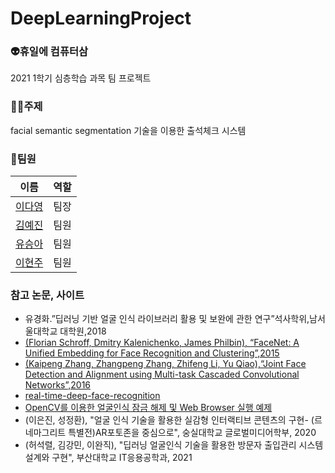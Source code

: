 # DeepLearningProject
### 👽휴일에 컴퓨터삼
2021 1학기 심층학습 과목 팀 프로젝트

### 👩‍🏫주제
facial semantic segmentation 기술을 이용한 출석체크 시스템

### 👩팀원
|이름|역할|
|-----|----|
|[이다영](https://github.com/youngDaLee)|팀장|
|[김예진](https://github.com/YaejinK)|팀원|
|[유승아](https://github.com/SeungAh-Yoo99)|팀원|
|[이현주](https://github.com/hyunjoolee201910828)|팀원|

### 참고 논문, 사이트
- 유경화.”딥러닝 기반 얼굴 인식 라이브러리 활용 및 보완에 관한 연구”석사학위,남서울대학교 대학원,2018
- [(Florian Schroff, Dmitry Kalenichenko, James Philbin), “FaceNet: A Unified Embedding for Face Recognition and Clustering”,2015](https://arxiv.org/abs/1503.03832)
- [(Kaipeng Zhang, Zhangpeng Zhang, Zhifeng Li, Yu Qiao),“Joint Face Detection and Alignment using Multi-task Cascaded Convolutional Networks”,2016](https://arxiv.org/abs/1604.02878)
- [real-time-deep-face-recognition](https://github.com/bearsprogrammer/real-time-deep-face-recognition)
- [OpenCV를 이용한 얼굴인식 잠금 해제 및 Web Browser 실행 예제](https://yongku.tistory.com/entry/%EC%98%81%EC%83%81%EC%B2%98%EB%A6%ACPython-OpenCV%EB%A5%BC-%EC%9D%B4%EC%9A%A9%ED%95%9C-%EC%96%BC%EA%B5%B4-%EC%9D%B8%EC%8B%9DFace-Detection-%EC%9E%A0%EA%B8%88-%ED%95%B4%EC%A0%9C-%EB%B0%8F-Web-Browser-%EC%8B%A4%ED%96%89-%EC%98%88%EC%A0%9C)
- (이은진, 성정환), "얼굴 인식 기술을 활용한 실감형 인터랙티브 콘텐츠의 구현- (르네마그리트 특별전)AR포토존을 중심으로", 숭실대학교 글로벌미디어학부, 2020
- (허석렬, 김강민, 이완직), "딥러닝 얼굴인식 기술을 활용한 방문자 출입관리 시스템 설계와 구현", 부산대학교 IT응용공학과, 2021


